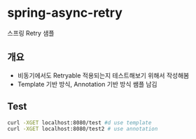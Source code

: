 # spring-async-retry
스프링 Retry 샘플

## 개요
- 비동기에서도 Retryable 적용되는지 테스트해보기 위해서 작성해봄
- Template 기반 방식, Annotation 기반 방식 쌤플 남김

## Test
```bash
curl -XGET localhost:8080/test #d use template
curl -XGET localhost:8080/test2 # use annotation
```

